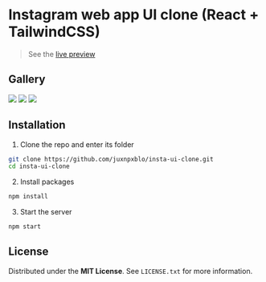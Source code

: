 # Instagram web app UI clone (React + TailwindCSS)

[hosting]: https://insta-ui-clone.vercel.app/
[preview1]: https://github.com/juxnpxblo/insta-ui-clone/blob/master/preview-1.png
[preview2]: https://github.com/juxnpxblo/insta-ui-clone/blob/master/preview-2.png
[preview3]: https://github.com/juxnpxblo/insta-ui-clone/blob/master/preview-3.png

> See the [live preview][hosting]

## Gallery

![][preview1]
![][preview2]
![][preview3]

## Installation

1. Clone the repo and enter its folder
```sh
git clone https://github.com/juxnpxblo/insta-ui-clone.git
cd insta-ui-clone
```
2. Install packages
```sh
npm install
```
3. Start the server
```sh
npm start
```

## License

Distributed under the **MIT License**. See `LICENSE.txt` for more information.

